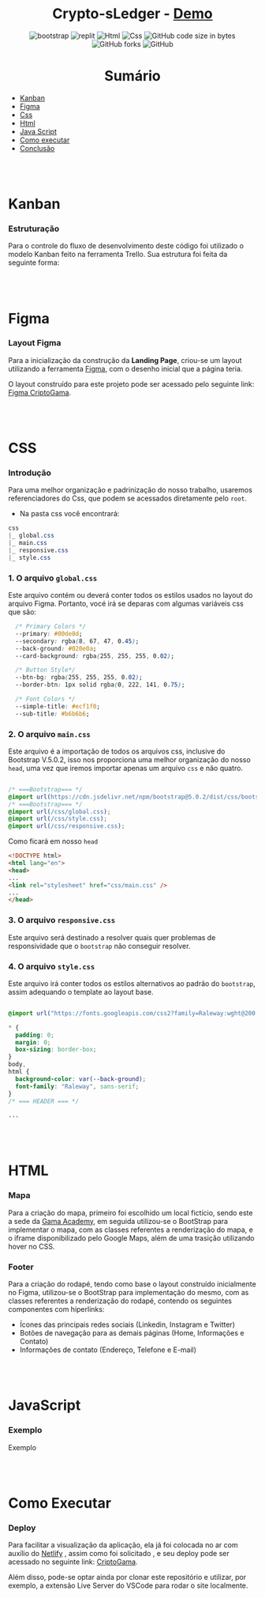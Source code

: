 <h1 align=center>Crypto-sLedger - <a target="_blank" href="https://starlit-nougat-eb55ac.netlify.app/" rel="nofollow">Demo</a> </h1>


<p align=center>
  <img src="https://img.shields.io/badge/bootstrap-%23563D7C.svg?style=for-the-badge&logo=bootstrap&logoColor=white" alt="bootstrap">
  <img src="https://img.shields.io/badge/replit-667881?style=for-the-badge&logo=replit&logoColor=white" alt="replit">
  <img src="https://img.shields.io/badge/HTML5-E34F26?style=for-the-badge&logo=html5&logoColor=white" alt="Html">
 <img src="https://img.shields.io/badge/CSS3-1572B6?style=for-the-badge&logo=css3&logoColor=white" alt="Css">
 <img alt="GitHub code size in bytes" src="https://img.shields.io/github/languages/code-size/mesquitaoliveira/profile-card-vue3?style=for-the-badge">
 <img alt="GitHub forks" src="https://img.shields.io/github/forks/mesquitaoliveira/desafio?style=for-the-badge">
 
 <img alt="GitHub" src="https://img.shields.io/github/license/mesquitaoliveira/profile-card?style=for-the-badge">

</p>

<h1 align="center"> Sumário </h1>
<div id="sumario">
	<ul>
		<li><a href="#kanban"> Kanban</li>
    <li><a href="#figma"> Figma</li>
		<li><a href="#css"> Css  </a></li>
		<li><a href="#html"> Html </a> </li>
		<li><a href="#js"> Java Script </a></li>
    <li><a href="#deploy"> Como executar </a></li>
		<li><a href="#conclusao"> Conclusão </a> </li>
	</ul>	
</div>

<br></br>
<h1 id="kanban">Kanban</h1>

### Estruturação
Para o controle do fluxo de desenvolvimento deste código foi utilizado o modelo Kanban feito na ferramenta Trello. Sua estrutura foi feita da seguinte forma:



<br></br>
<h1 id="figma">Figma</h1>


### Layout Figma
Para a inicialização da construção da **Landing Page**, criou-se um layout utilizando a ferramenta [Figma](https://www.figma.com/), com o desenho inicial que a página teria.

O layout construído para este projeto pode ser acessado pelo seguinte link: [Figma CriptoGama](https://www.figma.com/file/4ehk8bnEpPiWYGK06Mh0Fi/CriptoGma).



<br></br>
<h1 id="css">CSS</h1> 

### Introdução
Para uma melhor organização e padrinização do nosso trabalho, usaremos referenciadores do Css, que podem se acessados diretamente pelo `root`.
- Na pasta css você encontrará:
```css
css
|_ global.css
|_ main.css
|_ responsive.css
|_ style.css
```
### 1. O arquivo `global.css` 
Este arquivo contém ou deverá conter todos os estilos usados no layout do arquivo Figma. Portanto, vocé irá se deparas com algumas variáveis css que são:

```css
  /* Primary Colors */
  --primary: #00de8d;
  --secondary: rgba(8, 67, 47, 0.45);
  --back-ground: #020e0a;
  --card-background: rgba(255, 255, 255, 0.02);

  /* Button Style*/
  --btn-bg: rgba(255, 255, 255, 0.02);
  --border-btn: 1px solid rgba(0, 222, 141, 0.75);

  /* Font Colors */
  --simple-title: #ecf1f0;
  --sub-title: #b6b6b6;
```
### 2. O arquivo `main.css`
Este arquivo é a importação de todos os arquivos css, inclusive do Bootstrap V.5.0.2, isso nos proporciona uma melhor organização do nosso `head`, uma vez que 
iremos importar apenas um arquivo `css` e não quatro.

```css

/* ===Bootstrap=== */
@import url(https://cdn.jsdelivr.net/npm/bootstrap@5.0.2/dist/css/bootstrap.min.css);
/* ===Bootstrap=== */
@import url(/css/global.css);
@import url(/css/style.css);
@import url(/css/responsive.css);
```
Como ficará em nosso `head`
```html
<!DOCTYPE html>
<html lang="en">
<head>
...
<link rel="stylesheet" href="css/main.css" />
...
</head>
```
### 3. O arquivo `responsive.css`
Este arquivo será destinado a resolver quais quer problemas de responsividade que o `bootstrap` não conseguir resolver.

### 4. O arquivo `style.css`
Este arquivo irá conter todos os estilos alternativos ao padrão do `bootstrap`, assim adequando o template ao layout base.

```css

@import url("https://fonts.googleapis.com/css2?family=Raleway:wght@200;300;400;500;600;700;800&display=swap");

* {
  padding: 0;
  margin: 0;
  box-sizing: border-box;
}
body,
html {
  background-color: var(--back-ground);
  font-family: "Raleway", sans-serif;
}
/* === HEADER === */

...
```

<br></br>
<h1 id="html">HTML</h1>

### Mapa
Para a criação do mapa, primeiro foi escolhido um local fictício, sendo este a sede da [Gama Academy](https://g.page/gamaacademybr?share), em seguida utilizou-se o BootStrap para implementar o mapa, com as classes referentes a renderização do mapa, e o iframe disponibilizado pelo Google Maps, além de uma trasição utilizando hover no CSS.

### Footer
Para a criação do rodapé, tendo como base o layout construído inicialmente no Figma, utilizou-se o BootStrap para implementação do mesmo, com as classes referentes a renderização do rodapé, contendo os seguintes componentes com hiperlinks:
- Ícones das principais redes sociais (Linkedin, Instagram e Twitter)
- Botões de navegação para as demais páginas (Home, Informações e Contato)
- Informações de contato (Endereço, Telefone e E-mail)


<br></br>
<h1 id="js">JavaScript</h1>

### Exemplo
Exemplo

<br></br>
<h1 id="deploy">Como Executar</h1>

### Deploy 
Para facilitar a visualização da aplicação, ela já foi colocada no ar com auxílio do <a href=" https://www.netlify.com/">Netlify</a> , assim como foi solicitado , e seu deploy pode ser acessado no seguinte link: <a href=" https://starlit-nougat-eb55ac.netlify.app/index.html">CriptoGama</a>.

Além disso, pode-se optar ainda por clonar este repositório e utilizar, por exemplo, a extensão Live Server do VSCode para rodar o site localmente.



